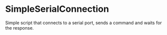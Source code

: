 # SimpleSerialConnection
Simple script that connects to a serial port, sends a command and waits for the response.
